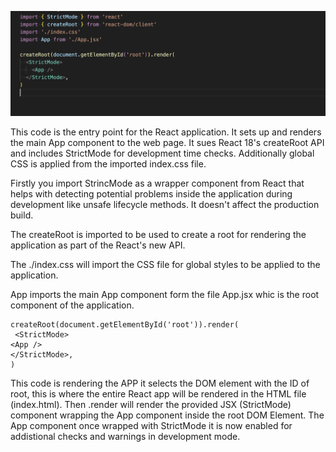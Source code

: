 ![image_app.jsx](./src/images/app_jsx.png)

This code is the entry point for the React application. It sets up and renders the main App component to the web page. It sues React 18's createRoot API and includes StrictMode for development time checks. Additionally global CSS is applied from the imported index.css file.

Firstly you import StrincMode as a wrapper component from React that helps with detecting potential problems inside the application during development like unsafe lifecycle methods. It doesn't affect the production build. 

The createRoot is imported to be used to create a root for rendering the application as part of the React's new API. 

The ./index.css will import the CSS file for global styles to be applied to the application.

App imports the main App component form the file App.jsx whic is the root component of the application.

    createRoot(document.getElementById('root')).render(
     <StrictMode>
    <App />
    </StrictMode>,
    )
This code is rendering the APP it selects the DOM element with the ID of root, this is where the entire React app will be rendered in the HTML file (index.html). Then .render will render the provided JSX (StrictMode) component wrapping the App component inside the root DOM Element. The App component once wrapped with StrictMode it is now enabled for addistional checks and warnings in development mode.

